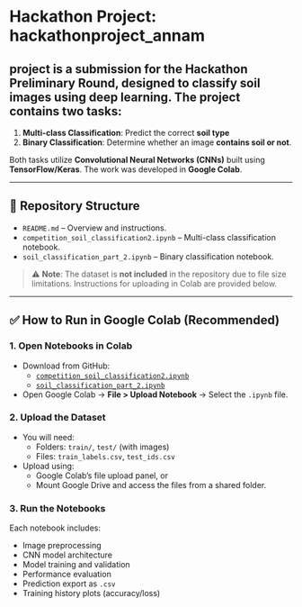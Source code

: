# Hackathon Project: hackathonproject_annam

## project is a submission for the Hackathon Preliminary Round, designed to classify soil images using deep learning. The project contains two tasks:


1. **Multi-class Classification**: Predict the correct **soil type** 
2. **Binary Classification**: Determine whether an image **contains soil or not**.

Both tasks utilize **Convolutional Neural Networks (CNNs)** built using **TensorFlow/Keras**. The work was developed in **Google Colab**.

---

## 📁 Repository Structure

- `README.md` – Overview and instructions.
- `competition_soil_classification2.ipynb` – Multi-class classification notebook.
- `soil_classification_part_2.ipynb` – Binary classification notebook.
  
> ⚠️ **Note**: The dataset is **not included** in the repository due to file size limitations. Instructions for uploading in Colab are provided below.

---

## ✅ How to Run in Google Colab (Recommended)

### 1. Open Notebooks in Colab

- Download from GitHub:
  - [`competition_soil_classification2.ipynb`](https://github.com/Maheshkarthick-github/hackathonproject_annam/blob/main/competition_soil_classification2.ipynb)
  - [`soil_classification_part_2.ipynb`](https://github.com/Maheshkarthick-github/hackathonproject_annam/blob/main/soil_classification_part_2.ipynb)
- Open Google Colab → **File > Upload Notebook** → Select the `.ipynb` file.

### 2. Upload the Dataset

- You will need:
  - Folders: `train/`, `test/` (with images)
  - Files: `train_labels.csv`, `test_ids.csv`
- Upload using:
  - Google Colab’s file upload panel, or
  - Mount Google Drive and access the files from a shared folder.

### 3. Run the Notebooks

Each notebook includes:
- Image preprocessing
- CNN model architecture
- Model training and validation
- Performance evaluation
- Prediction export as `.csv`
- Training history plots (accuracy/loss)

